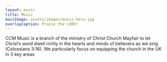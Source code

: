 ```yaml
---
layout: music
title: Music
mainImage: assets/images/music-hero.jpg
overlayCaption: Praise the LORD!
---
```

CCM Music is a branch of the ministry of Christ Church Mayfair to let Christ’s word dwell richly in the hearts and minds of believers as we sing (Colossians 3:16). We particularly focus on equipping the church in the UK in 3 key areas
